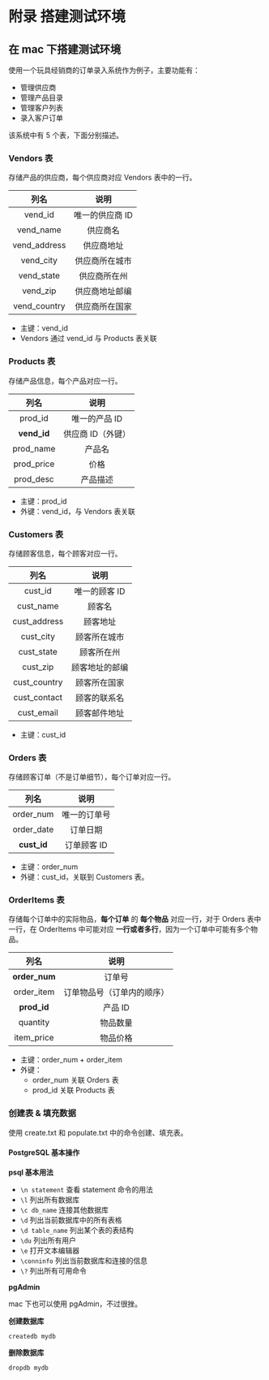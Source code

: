 # 附录 搭建测试环境

## 在 mac 下搭建测试环境

使用一个玩具经销商的订单录入系统作为例子，主要功能有：

* 管理供应商
* 管理产品目录
* 管理客户列表
* 录入客户订单

该系统中有 5 个表，下面分别描述。

### Vendors 表

存储产品的供应商，每个供应商对应 Vendors 表中的一行。

| 		 列名 		| 		说明 		|
| 		:---: 		| 		:---: 		|
| vend_id		 	| 唯一的供应商 ID 	|
| vend_name 		| 供应商名 			|
| vend_address 	| 供应商地址 		|
| vend_city 		| 供应商所在城市	|
| vend_state 		| 供应商所在州		|
| vend_zip 		| 供应商地址邮编	|
| vend_country 	| 供应商所在国家	|

* 主键：vend_id
* Vendors 通过 vend_id 与 Products 表关联

### Products 表

存储产品信息，每个产品对应一行。

| 		 列名 		| 		说明 		|
| 		:---: 		| 		:---: 		|
| prod_id		 	| 唯一的产品 ID 	|
| **vend_id**		| 供应商 ID（外键）|
| prod_name		| 产品名		 	|
| prod_price		| 价格			 	|
| prod_desc		| 产品描述		 	|

* 主键：prod_id
* 外键：vend_id，与 Vendors 表关联

### Customers 表

存储顾客信息，每个顾客对应一行。

| 		 列名 		| 		说明 		|
| 		:---: 		| 		:---: 		|
| cust_id		 	| 唯一的顾客 ID 	|
| cust_name		| 顾客名		 	|
| cust_address	| 顾客地址		 	|
| cust_city		| 顾客所在城市		|
| cust_state		| 顾客所在州		|
| cust_zip		| 顾客地址的邮编	|
| cust_country	| 顾客所在国家 		|
| cust_contact	| 顾客的联系名 		|
| cust_email		| 顾客邮件地址 		|

* 主键：cust_id

### Orders 表

存储顾客订单（不是订单细节），每个订单对应一行。

| 		 列名 		| 		说明 		|
| 		:---: 		| 		:---: 		|
| order_num		| 唯一的订单号 		|
| order_date		| 订单日期	 		|
| **cust_id**		| 订单顾客 ID 		|

* 主键：order_num
* 外键：cust_id，关联到 Customers 表。

### OrderItems 表

存储每个订单中的实际物品，**每个订单** 的 **每个物品** 对应一行，对于 Orders 表中一行，在 OrderItems 中可能对应 **一行或者多行**，因为一个订单中可能有多个物品。

| 		 列名 		| 		说明 		|
| 		:---: 		| 		:---: 		|
| **order_num**	| 订单号 			|
| order_item		| 订单物品号（订单内的顺序）|
| **prod_id**		| 产品 ID	 		|
| quantity		| 物品数量	 		|
| item_price		| 物品价格	 		|

* 主键：order_num + order_item
* 外键：
	+ order_num 关联 Orders 表
	+ prod_id 关联 Products 表

### 创建表 & 填充数据

使用 create.txt 和 populate.txt 中的命令创建、填充表。

#### PostgreSQL 基本操作

**psql 基本用法**

* `\n statement` 查看 statement 命令的用法
* `\l` 列出所有数据库
* `\c db_name` 连接其他数据库
* `\d` 列出当前数据库中的所有表格
* `\d table_name` 列出某个表的表结构
* `\du` 列出所有用户
* `\e` 打开文本编辑器
* `\conninfo` 列出当前数据库和连接的信息
* `\?` 列出所有可用命令

**pgAdmin**

mac 下也可以使用 pgAdmin，不过很挫。

**创建数据库**

	createdb mydb

**删除数据库**

	dropdb mydb
